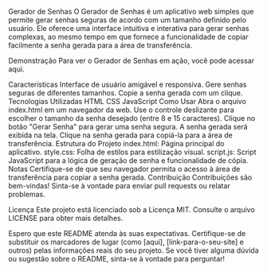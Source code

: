 Gerador de Senhas
O Gerador de Senhas é um aplicativo web simples que permite gerar senhas seguras de acordo com um tamanho definido pelo usuário. Ele oferece uma interface intuitiva e interativa para gerar senhas complexas, ao mesmo tempo em que fornece a funcionalidade de copiar facilmente a senha gerada para a área de transferência.

Demonstração
Para ver o Gerador de Senhas em ação, você pode acessar aqui.

Características
Interface de usuário amigável e responsiva.
Gere senhas seguras de diferentes tamanhos.
Copie a senha gerada com um clique.
Tecnologias Utilizadas
HTML
CSS
JavaScript
Como Usar
Abra o arquivo index.html em um navegador da web.
Use o controle deslizante para escolher o tamanho da senha desejado (entre 8 e 15 caracteres).
Clique no botão "Gerar Senha" para gerar uma senha segura.
A senha gerada será exibida na tela.
Clique na senha gerada para copiá-la para a área de transferência.
Estrutura do Projeto
index.html: Página principal do aplicativo.
style.css: Folha de estilos para estilização visual.
script.js: Script JavaScript para a lógica de geração de senha e funcionalidade de cópia.
Notas
Certifique-se de que seu navegador permita o acesso à área de transferência para copiar a senha gerada.
Contribuição
Contribuições são bem-vindas! Sinta-se à vontade para enviar pull requests ou relatar problemas.

Licença
Este projeto está licenciado sob a Licença MIT. Consulte o arquivo LICENSE para obter mais detalhes.

Espero que este README atenda às suas expectativas. Certifique-se de substituir os marcadores de lugar (como [aqui], [link-para-o-seu-site] e outros) pelas informações reais do seu projeto. Se você tiver alguma dúvida ou sugestão sobre o README, sinta-se à vontade para perguntar!
